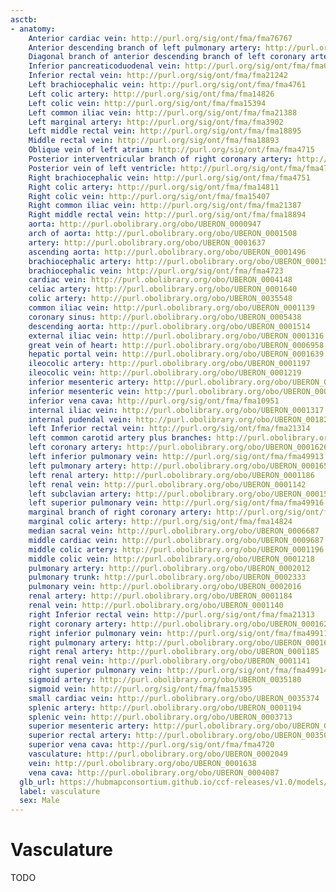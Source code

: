 ```yaml
---
asctb:
- anatomy:
    Anterior cardiac vein: http://purl.org/sig/ont/fma/fma76767
    Anterior descending branch of left pulmonary artery: http://purl.org/sig/ont/fma/fma8636
    Diagonal branch of anterior descending branch of left coronary artery: http://purl.org/sig/ont/fma/fma3860
    Inferior pancreaticoduodenal vein: http://purl.org/sig/ont/fma/fma0329299
    Inferior rectal vein: http://purl.org/sig/ont/fma/fma21242
    Left brachiocephalic vein: http://purl.org/sig/ont/fma/fma4761
    Left colic artery: http://purl.org/sig/ont/fma/fma14826
    Left colic vein: http://purl.org/sig/ont/fma/fma15394
    Left common iliac vein: http://purl.org/sig/ont/fma/fma21388
    Left marginal artery: http://purl.org/sig/ont/fma/fma3902
    Left middle rectal vein: http://purl.org/sig/ont/fma/fma18895
    Middle rectal vein: http://purl.org/sig/ont/fma/fma18893
    Oblique vein of left atrium: http://purl.org/sig/ont/fma/fma4715
    Posterior interventricular branch of right coronary artery: http://purl.org/sig/ont/fma/fma3840
    Posterior vein of left ventricle: http://purl.org/sig/ont/fma/fma4712
    Right brachiocephalic vein: http://purl.org/sig/ont/fma/fma4751
    Right colic artery: http://purl.org/sig/ont/fma/fma14811
    Right colic vein: http://purl.org/sig/ont/fma/fma15407
    Right common iliac vein: http://purl.org/sig/ont/fma/fma21387
    Right middle rectal vein: http://purl.org/sig/ont/fma/fma18894
    aorta: http://purl.obolibrary.org/obo/UBERON_0000947
    arch of aorta: http://purl.obolibrary.org/obo/UBERON_0001508
    artery: http://purl.obolibrary.org/obo/UBERON_0001637
    ascending aorta: http://purl.obolibrary.org/obo/UBERON_0001496
    brachiocephalic artery: http://purl.obolibrary.org/obo/UBERON_0001529
    brachiocephalic vein: http://purl.org/sig/ont/fma/fma4723
    cardiac vein: http://purl.obolibrary.org/obo/UBERON_0004148
    celiac artery: http://purl.obolibrary.org/obo/UBERON_0001640
    colic artery: http://purl.obolibrary.org/obo/UBERON_0035548
    common iliac vein: http://purl.obolibrary.org/obo/UBERON_0001139
    coronary sinus: http://purl.obolibrary.org/obo/UBERON_0005438
    descending aorta: http://purl.obolibrary.org/obo/UBERON_0001514
    external iliac vein: http://purl.obolibrary.org/obo/UBERON_0001316
    great vein of heart: http://purl.obolibrary.org/obo/UBERON_0006958
    hepatic portal vein: http://purl.obolibrary.org/obo/UBERON_0001639
    ileocolic artery: http://purl.obolibrary.org/obo/UBERON_0001197
    ileocolic vein: http://purl.obolibrary.org/obo/UBERON_0001219
    inferior mesenteric artery: http://purl.obolibrary.org/obo/UBERON_0001183
    inferior mesenteric vein: http://purl.obolibrary.org/obo/UBERON_0001215
    inferior vena cava: http://purl.org/sig/ont/fma/fma10951
    internal iliac vein: http://purl.obolibrary.org/obo/UBERON_0001317
    internal pudendal vein: http://purl.obolibrary.org/obo/UBERON_0018252
    left Inferior rectal vein: http://purl.org/sig/ont/fma/fma21314
    left common carotid artery plus branches: http://purl.obolibrary.org/obo/UBERON_0001536
    left coronary artery: http://purl.obolibrary.org/obo/UBERON_0001626
    left inferior pulmonary vein: http://purl.org/sig/ont/fma/fma49913
    left pulmonary artery: http://purl.obolibrary.org/obo/UBERON_0001652
    left renal artery: http://purl.obolibrary.org/obo/UBERON_0001186
    left renal vein: http://purl.obolibrary.org/obo/UBERON_0001142
    left subclavian artery: http://purl.obolibrary.org/obo/UBERON_0001584
    left superior pulmonary vein: http://purl.org/sig/ont/fma/fma49916
    marginal branch of right coronary artery: http://purl.org/sig/ont/fma/fma3818
    marginal colic artery: http://purl.org/sig/ont/fma/fma14824
    median sacral vein: http://purl.obolibrary.org/obo/UBERON_0006687
    middle cardiac vein: http://purl.obolibrary.org/obo/UBERON_0009687
    middle colic artery: http://purl.obolibrary.org/obo/UBERON_0001196
    middle colic vein: http://purl.obolibrary.org/obo/UBERON_0001218
    pulmonary artery: http://purl.obolibrary.org/obo/UBERON_0002012
    pulmonary trunk: http://purl.obolibrary.org/obo/UBERON_0002333
    pulmonary vein: http://purl.obolibrary.org/obo/UBERON_0002016
    renal artery: http://purl.obolibrary.org/obo/UBERON_0001184
    renal vein: http://purl.obolibrary.org/obo/UBERON_0001140
    right Inferior rectal vein: http://purl.org/sig/ont/fma/fma21313
    right coronary artery: http://purl.obolibrary.org/obo/UBERON_0001625
    right inferior pulmonary vein: http://purl.org/sig/ont/fma/fma49911
    right pulmonary artery: http://purl.obolibrary.org/obo/UBERON_0001651
    right renal artery: http://purl.obolibrary.org/obo/UBERON_0001185
    right renal vein: http://purl.obolibrary.org/obo/UBERON_0001141
    right superior pulmonary vein: http://purl.org/sig/ont/fma/fma49914
    sigmoid artery: http://purl.obolibrary.org/obo/UBERON_0035180
    sigmoid vein: http://purl.org/sig/ont/fma/fma15395
    small cardiac vein: http://purl.obolibrary.org/obo/UBERON_0035374
    splenic artery: http://purl.obolibrary.org/obo/UBERON_0001194
    splenic vein: http://purl.obolibrary.org/obo/UBERON_0003713
    superior mesenteric artery: http://purl.obolibrary.org/obo/UBERON_0001182
    superior rectal artery: http://purl.obolibrary.org/obo/UBERON_0035040
    superior vena cava: http://purl.org/sig/ont/fma/fma4720
    vasculature: http://purl.obolibrary.org/obo/UBERON_0002049
    vein: http://purl.obolibrary.org/obo/UBERON_0001638
    vena cava: http://purl.obolibrary.org/obo/UBERON_0004087
  glb_url: https://hubmapconsortium.github.io/ccf-releases/v1.0/models/VH_M_Vasculature
  label: vasculature
  sex: Male
---
```


# Vasculature

TODO